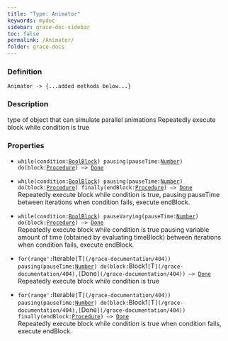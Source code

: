 ```yaml
---
title: "Type: Animator"
keywords: mydoc
sidebar: grace-doc-sidebar
toc: false
permalink: /Animator/
folder: grace-docs
---
```


### Definition
`Animator -> {...added methods below...}`

### Description
type of object that can simulate parallel animations Repeatedly execute block while condition is true

### Properties
- `while(condition:`[`BoolBlock`](/grace-documentation/BoolBlock)`) pausing(pauseTime:`[`Number`](/grace-documentation/404)`) do(block:`[`Procedure`](/grace-documentation/Procedure)`) —> `[`Done`](/grace-documentation/404)  
  
- `while(condition:`[`BoolBlock`](/grace-documentation/BoolBlock)`) pausing(pauseTime:`[`Number`](/grace-documentation/404)`) do(block:`[`Procedure`](/grace-documentation/Procedure)`) finally(endBlock:`[`Procedure`](/grace-documentation/Procedure)`) —> `[`Done`](/grace-documentation/404)  
Repeatedly execute block while condition is true, pausing pauseTime between iterations when condition fails, execute endBlock.
  
- `while(condition:`[`BoolBlock`](/grace-documentation/BoolBlock)`) pauseVarying(pauseTime:`[`Number`](/grace-documentation/404)`) do(block:`[`Procedure`](/grace-documentation/Procedure)`) —> `[`Done`](/grace-documentation/404)  
Repeatedly execute block while condition is true pausing variable amount of time (obtained by evaluating timeBlock) between iterations when condition fails, execute endBlock.
  
- `for(range':`Iterable`[`T`](/grace-documentation/404)) pausing(pauseTime:`[`Number`](/grace-documentation/404)`) do(block:`Block1`[`T`](/grace-documentation/404),[`Done`](/grace-documentation/404)) —> `[`Done`](/grace-documentation/404)  
Repeatedly execute block while condition is true
  
- `for(range':`Iterable`[`T`](/grace-documentation/404)) pausing(pauseTime:`[`Number`](/grace-documentation/404)`) do(block:`Block1`[`T`](/grace-documentation/404),[`Done`](/grace-documentation/404)) finally(endBlock:`[`Procedure`](/grace-documentation/Procedure)`) —> `[`Done`](/grace-documentation/404)  
Repeatedly execute block while condition is true when condition fails, execute endBlock.
  
